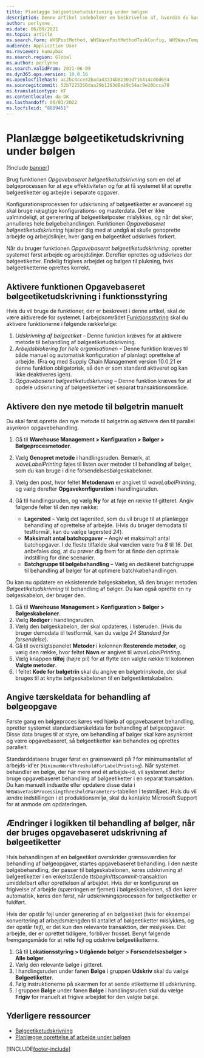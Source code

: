 ```yaml
---
title: Planlægge bølgeetiketudskrivning under bølgen
description: Denne artikel indeholder en beskrivelse af, hvordan du kan konfigurere og bruge funktionerne til opgavebaseret bølgeetiketudskrivning.
author: perlynne
ms.date: 06/09/2021
ms.topic: article
ms.search.form: WHSPostMethod, WHSWavePostMethodTaskConfig, WHSWaveTemplateTable, WHSParameters, WHSWaveTableListPage, WHSWorkTableListPage, WHSWorkTable, BatchJobEnhanced, WHSPlannedWorkOrder
audience: Application User
ms.reviewer: kamaybac
ms.search.region: Global
ms.author: perlynne
ms.search.validFrom: 2021-06-09
ms.dyn365.ops.version: 10.0.16
ms.openlocfilehash: ac2bc4cce42bada43334b82301d716414cd6d654
ms.sourcegitcommit: 52b7225350daa29b1263d8e29c54ac9e20bcca70
ms.translationtype: HT
ms.contentlocale: da-DK
ms.lasthandoff: 06/03/2022
ms.locfileid: "8889451"
---
```

# <a name="schedule-wave-label-printing-during-wave"></a>Planlægge bølgeetiketudskrivning under bølgen

[!include [banner](../../includes/banner.md)]

Brug funktionen *Opgavebaseret bølgeetiketudskrivning* som en del af bølgeprocessen for at øge effektiviteten og for at få systemet til at oprette bølgeetiketter og arbejde i separate opgaver.

Konfigurationsprocessen for udskrivning af bølgeetiketter er avanceret og skal bruge nøjagtige konfigurations- og masterdata. Det er ikke ualmindeligt, at generering af bølgeetiketposter mislykkes, og når det sker, annulleres hele bølgebehandlingen. Funktionen *Opgavebaseret bølgeetiketudskrivning* hjælper dig med at undgå at skulle genoprette arbejde og arbejdslinjer, hver gang en bølgeetiket udskrives forkert.

Når du bruger funktionen *Opgavebaseret bølgeetiketudskrivning*, opretter systemet først arbejde og arbejdslinjer. Derefter oprettes og udskrives der bølgeetiketter. Endelig frigives arbejdet og bølgen til plukning, hvis bølgeetiketterne oprettes korrekt.

## <a name="turn-on-the-task-based-wave-label-printing-feature-in-feature-management"></a>Aktivere funktionen Opgavebaseret bølgeetiketudskrivning i funktionsstyring

Hvis du vil bruge de funktioner, der er beskrevet i denne artikel, skal de være aktiverede for systemet. I arbejdsområdet [Funktionsstyring](../../fin-ops-core/fin-ops/get-started/feature-management/feature-management-overview.md) skal du aktivere funktionerne i følgende rækkefølge:

1. *Udskrivning af bølgeetiket* – Denne funktion kræves for at aktivere metode til behandling af bølgeetiketudskrivning.
1. *Arbejdsblokering for hele organisationen* – Denne funktion kræves til både manuel og automatisk konfiguration af planlagt oprettelse af arbejde. (Fra og med Supply Chain Management version 10.0.21 er denne funktion obligatorisk, så den er som standard aktiveret og kan ikke deaktiveres igen).
1. *Opgavebaseret bølgeetiketudskrivning* – Denne funktion kræves for at opdele udskrivning af bølgeetiketter i et separat transaktionsområde.

## <a name="manually-enable-the-new-wave-step-method"></a>Aktivere den nye metode til bølgetrin manuelt

Du skal først oprette den nye metode til bølgetrin og aktivere den til parallel asynkron opgavebehandling.

1. Gå til **Warehouse Management \> Konfiguration \> Bølger \> Bølgeprocesmetoder**.
1. Vælg **Genopret metode** i handlingsruden. Bemærk, at *waveLabelPrinting* føjes til listen over metoder til behandling af bølger, som du kan bruge i dine forsendelsesbølgeskabeloner.
1. Vælg den post, hvor feltet **Metodenavn** er angivet til *waveLabelPrinting*, og vælg derefter **Opgavekonfiguration** i handlingsruden.
1. Gå til handlingsruden, og vælg **Ny** for at føje en række til gitteret. Angiv følgende felter til den nye række:

    - **Lagersted** – Vælg det lagersted, som du vil bruge til at planlægge behandling af oprettelse af arbejde. (Hvis du bruger demodata til testformål, kan du vælge lagersted *24*).
    - **Maksimalt antal batchopgaver** – Angiv et maksimalt antal batchopgaver. I de fleste tilfælde skal værdien være fra *8* til *16*. Det anbefales dog, at du prøver dig frem for at finde den optimale indstilling for dine scenarier.
    - **Batchgruppe til bølgebehandling** – Vælg en dedikeret batchgruppe til behandling af bølger for at optimere batchkøbehandlingen.

Du kan nu opdatere en eksisterende bølgeskabelon, så den bruger metoden *Bølgeetiketudskrivning* til behandling af bølger. Du kan også oprette en ny bølgeskabelon, der bruger den.

1. Gå til **Warehouse Management \> Konfiguration \> Bølger \> Bølgeskabeloner**.
1. Vælg **Rediger** i handlingsruden.
1. Vælg den bølgeskabelon, der skal opdateres, i listeruden. (Hvis du bruger demodata til testformål, kan du vælge *24 Standard for forsendelse*).
1. Gå til oversigtspanelet **Metoder** i kolonnen **Resterende metoder**, og vælg den række, hvor feltet **Navn** er angivet til *waveLabelPrinting*.
1. Vælg knappen **tilføj** (højre pil) for at flytte den valgte række til kolonnen **Valgte metoder**.
1. I feltet **Kode for bølgetrin** skal du angive en bølgetrinskode, der skal bruges til at knytte bølgeskabelonen til en bølgeetiketskabelon.

## <a name="set-wave-task-processing-threshold-data"></a>Angive tærskeldata for behandling af bølgeopgave

Første gang en bølgeproces køres ved hjælp af opgavebaseret behandling, opretter systemet standardtærskeldata for behandling af bølgeopgaver. Disse data bruges til at styre, om behandling af bølger skal køre asynkront og være opgavebaseret, så bølgeetiketter kan behandles og oprettes parallelt.

Standarddataene bruger først en grænseværdi på *1* for minimumantallet af arbejds-id'er (`MinimumWorkThresholdForLabelPrinting`). Når systemet behandler en bølge, der har mere end ét arbejds-id, vil systemet derfor bruge opgavebaseret behandling af bølgeetiketter i en separat transaktion. Du kan manuelt indsætte eller opdatere disse data i `WHSWaveTaskProcessingThresholdParameters`-tabellen i testmiljøet. Hvis du vil ændre indstillingen i et produktionsmiljø, skal du kontakte Microsoft Support for at anmode om opdateringen.

## <a name="changes-to-the-wave-processing-logic-when-task-based-wave-label-printing-is-used"></a>Ændringer i logikken til behandling af bølger, når der bruges opgavebaseret udskrivning af bølgeetiketter

Hvis behandlingen af en bølgeetiket overskrider grænseværdien for behandling af bølgeopgaver, startes opgavebaseret behandling. I den næste bølgebehandling, der passer til bølgeskabelonen, køres udskrivning af bølgeetiketter i en enkeltstående *ttsbegin*/*ttscommit*-transaktion umiddelbart efter oprettelsen af arbejdet. Hvis der er konfigureret en frigivelse af arbejde (spærringen er fjernet) i bølgeskabelonen, så den kører automatisk, køres den først, når udskrivningsprocessen for bølgeetiketter er fuldført.

Hvis der opstår fejl under generering af en bølgeetiket (hvis for eksempel konvertering af arbejdsmængden til antallet af bølgeetiketter mislykkes, og der opstår fejl), er det kun den relevante transaktion, der mislykkes. Det arbejde, der er oprettet tidligere, forbliver frosset. Benyt følgende fremgangsmåde for at rette fejl og udskrive bølgeetiketterne.

1. Gå til **Lokationsstyring \> Udgående bølger \> Forsendelsesbølger \> Alle bølger**.
1. Vælg den relevante bølge i gitteret.
1. I handlingsruden under fanen **Bølge** i gruppen **Udskriv** skal du vælge **Bølgeetiketter**.
1. Følg instruktionerne på skærmen for at sende etiketterne til udskrivning.
1. I gruppen **Bølge** under fanen **Bølge** i handlingsruden skal du vælge **Frigiv** for manuelt at frigive arbejdet for den valgte bølge.

## <a name="additional-resources"></a>Yderligere ressourcer

- [Bølgeetiketudskrivning](configure-wave-label-printing.md)
- [Planlægge oprettelse af arbejde under bølgen](configure-wave-schedule-work-creation.md)

[!INCLUDE[footer-include](../../includes/footer-banner.md)]
